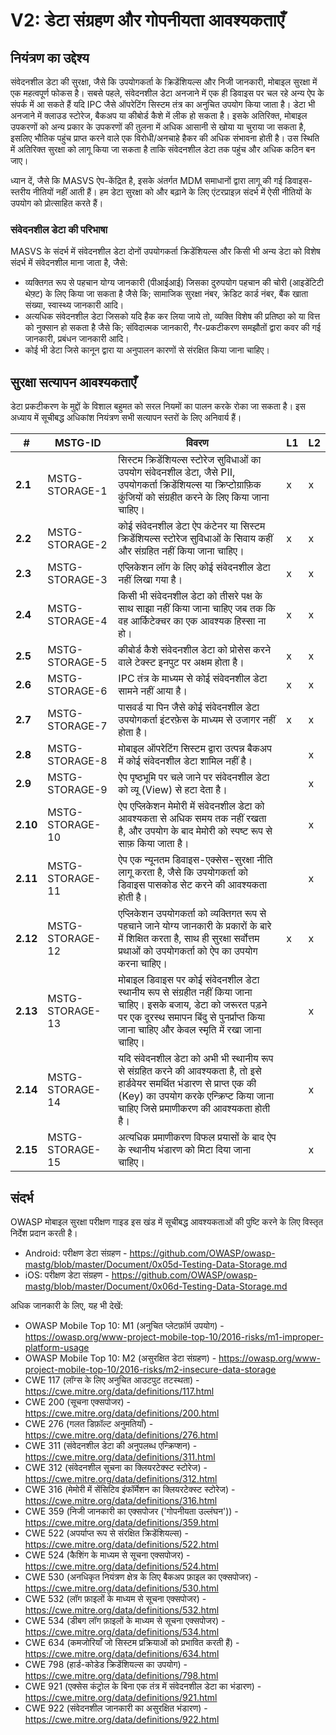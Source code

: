 # V2: डेटा संग्रहण और गोपनीयता आवश्यकताएँ

## नियंत्रण का उद्देश्य

संवेदनशील डेटा की सुरक्षा, जैसे कि उपयोगकर्ता के क्रिडेंशियल्स और निजी जानकारी, मोबाइल सुरक्षा में एक महत्वपूर्ण फोकस है। सबसे पहले, संवेदनशील डेटा अनजाने में एक ही डिवाइस पर चल रहे अन्य ऐप के संपर्क में आ सकते हैं यदि IPC जैसे ऑपरेटिंग सिस्टम तंत्र का अनुचित उपयोग किया जाता है। डेटा भी अनजाने में क्लाउड स्टोरेज, बैकअप या कीबोर्ड कैशे में लीक हो सकता है। इसके अतिरिक्त, मोबाइल उपकरणों को अन्य प्रकार के उपकरणों की तुलना में अधिक आसानी से खोया या चुराया जा सकता है, इसलिए भौतिक पहुंच प्राप्त करने वाले एक विरोधी/अनचाहे हैकर की अधिक संभावना होती है। उस स्थिति में अतिरिक्त सुरक्षा को लागू किया जा सकता है ताकि संवेदनशील डेटा तक पहुंच और अधिक कठिन बन जाए।

ध्यान दें, जैसे कि MASVS ऐप-केंद्रित है, इसके अंतर्गत MDM समाधानों द्वारा लागू की गई डिवाइस-स्तरीय नीतियों नहीं आती हैं। हम डेटा सुरक्षा को और बढ़ाने के लिए एंटरप्राइज़ संदर्भ में ऐसी नीतियों के उपयोग को प्रोत्साहित करते हैं।

### संवेदनशील डेटा की परिभाषा

MASVS के संदर्भ में संवेदनशील डेटा दोनों उपयोगकर्ता क्रिडेंशियल्स और किसी भी अन्य डेटा को विशेष संदर्भ में संवेदनशील माना जाता है, जैसे:

- व्यक्तिगत रूप से पहचान योग्य जानकारी (पीआईआई) जिसका दुरुपयोग पहचान की चोरी (आइडेंटिटी थेफ़्ट) के लिए किया जा सकता है जैसे कि; सामाजिक सुरक्षा नंबर, क्रेडिट कार्ड नंबर, बैंक खाता संख्या, स्वास्थ्य जानकारी आदि।
- अत्यधिक संवेदनशील डेटा जिसको यदि हैक कर लिया जाये तो, व्यक्ति विशेष की प्रतिष्ठा को या वित्त को नुक्सान हो सकता है जैसे कि; संविदात्मक जानकारी, गैर-प्रकटीकरण समझौतों द्वारा कवर की गई जानकारी, प्रबंधन जानकारी आदि।
- कोई भी डेटा जिसे कानून द्वारा या अनुपालन कारणों से संरक्षित किया जाना चाहिए।

## सुरक्षा सत्यापन आवश्यकताएँ

डेटा प्रकटीकरण के मुद्दों के विशाल बहुमत को सरल नियमों का पालन करके रोका जा सकता है। इस अध्याय में सूचीबद्ध अधिकांश नियंत्रण सभी सत्यापन स्तरों के लिए अनिवार्य हैं।

| # | MSTG-ID | विवरण | L1 | L2 |
| -- | ---------- | ---------------------- | - | - |
| **2.1** | MSTG-STORAGE-1 | सिस्टम क्रिडेंशियल्स स्टोरेज सुविधाओं का उपयोग संवेदनशील डेटा, जैसे PII, उपयोगकर्ता क्रिडेंशियल्स या क्रिप्टोग्राफ़िक कुंजियों को संग्रहीत करने के लिए किया जाना चाहिए।  | x | x |
| **2.2** | MSTG-STORAGE-2 | कोई संवेदनशील डेटा ऐप कंटेनर या सिस्टम क्रिडेंशियल्स स्टोरेज सुविधाओं के सिवाय कहीं और संग्रहित नहीं किया जाना चाहिए। | x | x |
| **2.3** | MSTG-STORAGE-3 | एप्लिकेशन लॉग के लिए कोई संवेदनशील डेटा नहीं लिखा गया है।  | x | x |
| **2.4** | MSTG-STORAGE-4 | किसी भी संवेदनशील डेटा को तीसरे पक्ष के साथ साझा नहीं किया जाना चाहिए जब तक कि वह आर्किटेक्चर का एक आवश्यक हिस्सा ना हो। | x | x |
| **2.5** | MSTG-STORAGE-5 | कीबोर्ड कैशे संवेदनशील डेटा को प्रोसेस करने वाले टेक्स्ट इनपुट पर अक्षम होता है।  | x | x |
| **2.6** | MSTG-STORAGE-6 | IPC तंत्र के माध्यम से कोई संवेदनशील डेटा सामने नहीं आया है। | x | x |
| **2.7** | MSTG-STORAGE-7 | पासवर्ड या पिन जैसे कोई संवेदनशील डेटा उपयोगकर्ता इंटरफ़ेस के माध्यम से उजागर नहीं होता है। | x | x |
| **2.8** | MSTG-STORAGE-8 | मोबाइल ऑपरेटिंग सिस्टम द्वारा उत्पन्न बैकअप में कोई संवेदनशील डेटा शामिल नहीं है। |   | x |
| **2.9** | MSTG-STORAGE-9 | ऐप पृष्ठभूमि पर चले जाने पर संवेदनशील डेटा को व्यू (View) से हटा देता है।  |  | x |
| **2.10** | MSTG-STORAGE-10 | ऐप एप्लिकेशन मेमोरी में संवेदनशील डेटा को आवश्यकता से अधिक समय तक नहीं रखता है, और उपयोग के बाद मेमोरी को स्पष्ट रूप से साफ़ किया जाता है। |  | x |
| **2.11** | MSTG-STORAGE-11 | ऐप एक न्यूनतम डिवाइस-एक्सेस-सुरक्षा नीति लागू करता है, जैसे कि उपयोगकर्ता को डिवाइस पासकोड सेट करने की आवश्यकता होती है। |  | x |
| **2.12** | MSTG-STORAGE-12 | एप्लिकेशन उपयोगकर्ता को व्यक्तिगत रूप से पहचाने जाने योग्य जानकारी के प्रकारों के बारे में शिक्षित करता है, साथ ही सुरक्षा सर्वोत्तम प्रथाओं को उपयोगकर्ता को ऐप का उपयोग करना चाहिए। | x | x |
| **2.13** | MSTG-STORAGE-13 | मोबाइल डिवाइस पर कोई संवेदनशील डेटा स्थानीय रूप से संग्रहीत नहीं किया जाना चाहिए। इसके बजाय, डेटा को जरूरत पड़ने पर एक दूरस्थ समापन बिंदु से पुनर्प्राप्त किया जाना चाहिए और केवल स्मृति में रखा जाना चाहिए।  |  | x |
| **2.14** | MSTG-STORAGE-14 | यदि संवेदनशील डेटा को अभी भी स्थानीय रूप से संग्रहित करने की आवश्यकता है, तो इसे हार्डवेयर समर्थित भंडारण से प्राप्त एक की (Key) का उपयोग करके एन्क्रिप्ट किया जाना चाहिए जिसे प्रमाणीकरण की आवश्यकता होती है। |  | x |
| **2.15** | MSTG-STORAGE-15 | अत्यधिक प्रमाणीकरण विफल प्रयासों के बाद ऐप के स्थानीय भंडारण को मिटा दिया जाना चाहिए। |  | x |

## संदर्भ

OWASP मोबाइल सुरक्षा परीक्षण गाइड इस खंड में सूचीबद्ध आवश्यकताओं की पुष्टि करने के लिए विस्तृत निर्देश प्रदान करती है।

- Android: परीक्षण डेटा संग्रहण - <https://github.com/OWASP/owasp-mastg/blob/master/Document/0x05d-Testing-Data-Storage.md>
- iOS: परीक्षण डेटा संग्रहण - <https://github.com/OWASP/owasp-mastg/blob/master/Document/0x06d-Testing-Data-Storage.md>

अधिक जानकारी के लिए, यह भी देखें:

- OWASP Mobile Top 10: M1 (अनुचित प्लेटफ़ॉर्म उपयोग) - <https://owasp.org/www-project-mobile-top-10/2016-risks/m1-improper-platform-usage>
- OWASP Mobile Top 10: M2 (असुरक्षित डेटा संग्रहण) - <https://owasp.org/www-project-mobile-top-10/2016-risks/m2-insecure-data-storage>
- CWE 117 (लॉग्स के लिए अनुचित आउटपुट तटस्थता) - <https://cwe.mitre.org/data/definitions/117.html>
- CWE 200 (सूचना एक्सपोजर) - <https://cwe.mitre.org/data/definitions/200.html>
- CWE 276 (गलत डिफ़ॉल्ट अनुमतियाँ) - <https://cwe.mitre.org/data/definitions/276.html>
- CWE 311 (संवेदनशील डेटा की अनुपलब्ध एन्क्रिप्शन) - <https://cwe.mitre.org/data/definitions/311.html>
- CWE 312 (संवेदनशील सूचना का क्लियरटेक्स्ट स्टोरेज) - <https://cwe.mitre.org/data/definitions/312.html>
- CWE 316 (मेमोरी में सेंसिटिव इंफॉर्मेशन का क्लियरटेक्स्ट स्टोरेज) - <https://cwe.mitre.org/data/definitions/316.html>
- CWE 359 (निजी जानकारी का एक्सपोजर ('गोपनीयता उल्लंघन')) - <https://cwe.mitre.org/data/definitions/359.html>
- CWE 522 (अपर्याप्त रूप से संरक्षित क्रिडेंशियल्स) - <https://cwe.mitre.org/data/definitions/522.html>
- CWE 524 (कैशिंग के माध्यम से सूचना एक्सपोजर) - <https://cwe.mitre.org/data/definitions/524.html>
- CWE 530 (अनधिकृत नियंत्रण क्षेत्र के लिए बैकअप फ़ाइल का एक्सपोजर) - <https://cwe.mitre.org/data/definitions/530.html>
- CWE 532 (लॉग फ़ाइलों के माध्यम से सूचना एक्सपोजर) - <https://cwe.mitre.org/data/definitions/532.html>
- CWE 534 (डीबग लॉग फ़ाइलों के माध्यम से सूचना एक्सपोजर) - <https://cwe.mitre.org/data/definitions/534.html>
- CWE 634 (कमजोरियाँ जो सिस्टम प्रक्रियाओं को प्रभावित करती हैं) - <https://cwe.mitre.org/data/definitions/634.html>
- CWE 798 (हार्ड-कोडेड क्रिडेंशियल्स का उपयोग) - <https://cwe.mitre.org/data/definitions/798.html>
- CWE 921 (एक्सेस कंट्रोल के बिना एक तंत्र में संवेदनशील डेटा का भंडारण) - <https://cwe.mitre.org/data/definitions/921.html>
- CWE 922 (संवेदनशील जानकारी का असुरक्षित भंडारण) - <https://cwe.mitre.org/data/definitions/922.html>
